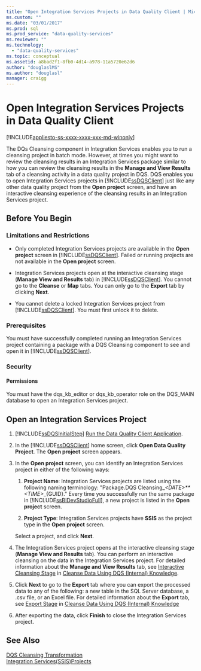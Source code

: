 ```yaml
---
title: "Open Integration Services Projects in Data Quality Client | Microsoft Docs"
ms.custom: ""
ms.date: "03/01/2017"
ms.prod: sql
ms.prod_service: "data-quality-services"
ms.reviewer: ""
ms.technology: 
  - "data-quality-services"
ms.topic: conceptual
ms.assetid: a8bad2f1-8fb0-4d14-a978-11a5720e62d6
author: "douglaslMS"
ms.author: "douglasl"
manager: craigg
---
```

# Open Integration Services Projects in Data Quality Client

[!INCLUDE[appliesto-ss-xxxx-xxxx-xxx-md-winonly](../includes/appliesto-ss-xxxx-xxxx-xxx-md-winonly.md)]

  The DQs Cleansing component in Integration Services enables you to run a cleansing project in batch mode. However, at times you might want to review the cleansing results in an Integration Services package similar to how you can review the cleansing results in the **Manage and View Results** tab of a cleansing activity in a data quality project in DQS. DQS enables you to open Integration Services projects in [!INCLUDE[ssDQSClient](../includes/ssdqsclient-md.md)] just like any other data quality project from the **Open project** screen, and have an interactive cleansing experience of the cleansing results in an Integration Services project.  
  
##  <a name="BeforeYouBegin"></a> Before You Begin  
  
###  <a name="LimitationsRestrictions"></a> Limitations and Restrictions  
  
-   Only completed Integration Services projects are available in the **Open project** screen in [!INCLUDE[ssDQSClient](../includes/ssdqsclient-md.md)]. Failed or running projects are not available in the **Open project** screen.  
  
-   Integration Services projects open at the interactive cleansing stage (**Manage View and Results** tab) in [!INCLUDE[ssDQSClient](../includes/ssdqsclient-md.md)]. You cannot go to the **Cleanse** or **Map** tabs. You can only go to the **Export** tab by clicking **Next**.  
  
-   You cannot delete a locked Integration Services project from [!INCLUDE[ssDQSClient](../includes/ssdqsclient-md.md)]. You must first unlock it to delete.  
  
###  <a name="Prerequisites"></a> Prerequisites  
 You must have successfully completed running an Integration Services project containing a package with a DQS Cleansing component to see and open it in [!INCLUDE[ssDQSClient](../includes/ssdqsclient-md.md)].  
  
###  <a name="Security"></a> Security  
  
####  <a name="Permissions"></a> Permissions  
 You must have the dqs_kb_editor or dqs_kb_operator role on the DQS_MAIN database to open an Integration Services project.  
  
  
##  <a name="Open"></a> Open an Integration Services Project  
  
1.  [!INCLUDE[ssDQSInitialStep](../includes/ssdqsinitialstep-md.md)] [Run the Data Quality Client Application](../data-quality-services/run-the-data-quality-client-application.md).  
  
2.  In the [!INCLUDE[ssDQSClient](../includes/ssdqsclient-md.md)] home screen, click **Open Data Quality Project**. The **Open project** screen appears.  
  
3.  In the **Open project** screen, you can identify an Integration Services project in either of the following ways:  
  
    1.  **Project Name**: Integration Services projects are listed using the following naming terminology: "Package.DQS Cleansing_*\<DATE>**\<TIME>*_{GUID}." Every time you successfully run the same package in [!INCLUDE[ssBIDevStudioFull](../includes/ssbidevstudiofull-md.md)], a new project is listed in the **Open project** screen.  
  
    2.  **Project Type**: Integration Services projects have **SSIS** as the project type in the **Open project** screen.  
  
     Select a project, and click **Next**.  
  
4.  The Integration Services project opens at the interactive cleansing stage (**Manage View and Results** tab). You can perform an interactive cleansing on the data in the Integration Services project. For detailed information about the **Manage and View Results** tab, see [Interactive Cleansing Stage](../data-quality-services/cleanse-data-using-dqs-internal-knowledge.md#Interactive) in [Cleanse Data Using DQS &#40;Internal&#41; Knowledge](../data-quality-services/cleanse-data-using-dqs-internal-knowledge.md).  
  
5.  Click **Next** to go to the **Export** tab where you can export the processed data to any of the following: a new table in the SQL Server database, a .csv file, or an Excel file. For detailed information about the **Export** tab, see [Export Stage](../data-quality-services/cleanse-data-using-dqs-internal-knowledge.md#Export) in [Cleanse Data Using DQS &#40;Internal&#41; Knowledge](../data-quality-services/cleanse-data-using-dqs-internal-knowledge.md)  
  
6.  After exporting the data, click **Finish** to close the Integration Services project.  

  
## See Also  
 [DQS Cleansing Transformation](../integration-services/data-flow/transformations/dqs-cleansing-transformation.md)   
 [Integration Services(SSIS)Projects](../integration-services/integration-services-ssis-projects-and-solutions.md)  
  
  
